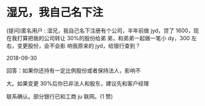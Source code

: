 # 湿兄，我自己名下注

(提问)匿名用户 : 湿兄，我自己名下注册有个公司，半年前做 jyd，贷了 1600，现在我打算把我的公司转让 30%的股份给弟 弟，和弟弟一起做一笔小 dy，300 左右，变更股份，会不会影 响我原来的 jyd，给银行查到？

2018-09-30

回答：如果你还持有一定比例股份或者保持法人，影响不

大。如果变更 30%后你已非法人和股东，建议先和客户经理

联系确认。部分银行已和工商 ju 联网。(1 赞)